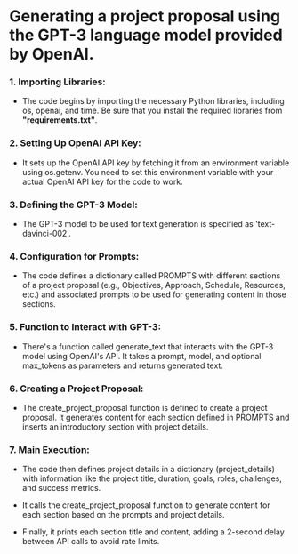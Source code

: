 # Generating a project proposal using the GPT-3 language model provided by OpenAI. 



### 1. Importing Libraries:

  * The code begins by importing the necessary Python libraries, including os, openai, and time. Be sure that you install the required libraries from **"requirements.txt"**.

  
### 2. Setting Up OpenAI API Key:

  * It sets up the OpenAI API key by fetching it from an environment variable using os.getenv. You need to set this environment variable with your actual OpenAI API key for the code to work.
  
  
### 3. Defining the GPT-3 Model:

  * The GPT-3 model to be used for text generation is specified as 'text-davinci-002'.

  
### 4. Configuration for Prompts:

  * The code defines a dictionary called PROMPTS with different sections of a project proposal (e.g., Objectives, Approach, Schedule, Resources, etc.) and associated prompts to be used for generating content in those sections.

  
### 5. Function to Interact with GPT-3:

  * There's a function called generate_text that interacts with the GPT-3 model using OpenAI's API. It takes a prompt, model, and optional max_tokens as parameters and returns generated text.
  
  
### 6. Creating a Project Proposal:

  * The create_project_proposal function is defined to create a project proposal. It generates content for each section defined in PROMPTS and inserts an introductory section with project details.
  
  
### 7. Main Execution:

  * The code then defines project details in a dictionary (project_details) with information like the project title, duration, goals, roles, challenges, and success metrics.
  
  * It calls the create_project_proposal function to generate content for each section based on the prompts and project details.
  
  * Finally, it prints each section title and content, adding a 2-second delay between API calls to avoid rate limits.
